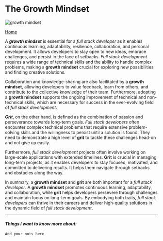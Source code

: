 # The Growth Mindset
![growth mindset](/reading-notes//growth-mindset//growthmindset.jpg)

[Home](/reading-notes/README.md)

A ***growth mindset*** is essential for a *full stack developer* as it enables continuous learning, adaptability, resilience, collaboration, and personal development. It allows developers to stay open to new ideas, embrace challenges, and persist in the face of setbacks. *Full stack development* requires a wide range of technical skills and the ability to handle complex problems, making a **growth mindset** crucial for exploring new possibilities and finding creative solutions.

Collaboration and knowledge-sharing are also facilitated by a **growth mindset**, allowing developers to value feedback, learn from others, and contribute to the collective knowledge of their team. Furthermore, adopting a **growth mindset** supports the ongoing improvement of technical and non-technical skills, which are necessary for success in the ever-evolving field of *full stack development*.

***Grit***, on the other hand, is defined as the combination of passion and perseverance towards long-term goals. *Full stack developers* often encounter complex technical problems that require extensive problem-solving skills and the willingness to persist until a solution is found. They need to demonstrate a high level of **grit** to tackle these challenges head-on and not give up easily.

Furthermore, *full stack development* projects often involve working on large-scale applications with extended timelines. **Grit** is crucial in managing long-term projects, as it enables developers to stay focused, motivated, and committed to delivering results. It helps them navigate through setbacks and obstacles along the way.

In summary, a **growth mindset** and **grit** are both important for a *full stack developer*. A **growth mindset** promotes continuous learning, adaptability, and collaboration, while **grit** helps developers persevere through challenges and maintain focus on long-term goals. By embodying both traits, *full stack developers* can thrive in their careers and deliver high-quality solutions in the dynamic field of *full stack development*.

---

#### ***Things I want to know more about:***

```  
Add your nots here
```

